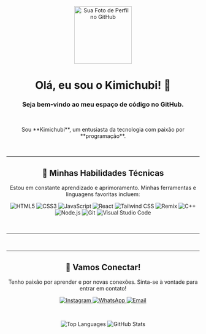 <div align="center">
  <img src="https://avatars.githubusercontent.com/u/SEU_USUARIO_GITHUB?v=4" width="150px;" alt="Sua Foto de Perfil no GitHub">
  <br>
  <h1>Olá, eu sou o Kimichubi! 👋</h1>
  <h3>Seja bem-vindo ao meu espaço de código no GitHub.</h3>
  <br>
  <p>
    Sou **Kimichubi**, um entusiasta da tecnologia com paixão por **programação**.
  </p>
  <br>

  ---

  <h2>🚀 Minhas Habilidades Técnicas</h2>
  <p>Estou em constante aprendizado e aprimoramento. Minhas ferramentas e linguagens favoritas incluem:</p>
  <p>
    <img src="https://img.shields.io/badge/HTML5-E34F26?style=for-the-badge&logo=html5&logoColor=white" alt="HTML5">
    <img src="https://img.shields.io/badge/CSS3-1572B6?style=for-the-badge&logo=css3&logoColor=white" alt="CSS3">
    <img src="https://img.shields.io/badge/JavaScript-F7DF1E?style=for-the-badge&logo=javascript&logoColor=black" alt="JavaScript">
    <img src="https://img.shields.io/badge/React-20232A?style=for-the-badge&logo=react&logoColor=61DAFB" alt="React">
    <img src="https://img.shields.io/badge/Tailwind_CSS-38B2AC?style=for-the-badge&logo=tailwind-css&logoColor=white" alt="Tailwind CSS">
    <img src="https://img.shields.io/badge/Remix-000000?style=for-the-badge&logo=remix&logoColor=white" alt="Remix">
    <img src="https://img.shields.io/badge/C%2B%2B-00599C?style=for-the-badge&logo=c%2B%2B&logoColor=white" alt="C++">
    <img src="https://img.shields.io/badge/Node.js-43853D?style=for-the-badge&logo=node.js&logoColor=white" alt="Node.js">
    <img src="https://img.shields.io/badge/Git-F05032?style=for-the-badge&logo=git&logoColor=white" alt="Git">
    <img src="https://img.shields.io/badge/VS_Code-007ACC?style=for-the-badge&logo=visual-studio-code&logoColor=white" alt="Visual Studio Code">
  </p>
  <br>

  ---


  <br>

  ---

  <h2>🤝 Vamos Conectar!</h2>
  <p>Tenho paixão por aprender e por novas conexões. Sinta-se à vontade para entrar em contato!</p>
  <p>
    <a href="https://www.instagram.com/glfcorretor.com.br/" target="_blank">
      <img src="https://img.shields.io/badge/Instagram-E4405F?style=for-the-badge&logo=instagram&logoColor=white" alt="Instagram">
    </a>
    <a href="https://api.whatsapp.com/send?phone=SEU_NUMERO_WHATSAPP" target="_blank">
      <img src="https://img.shields.io/badge/WhatsApp-25D366?style=for-the-badge&logo=whatsapp&logoColor=white" alt="WhatsApp">
    </a>
    <a href="mailto:SEU_EMAIL@EXEMPLO.COM" target="_blank">
      <img src="https://img.shields.io/badge/Email-D14836?style=for-the-badge&logo=gmail&logoColor=white" alt="Email">
    </a>
    </p>
  <br>

  <p>
    <img src="https://github-readme-stats.vercel.app/api/top-langs/?username=SEU_USUARIO_GITHUB&layout=compact&hide_title=true&bg_color=0d1117&text_color=9f7aea&title_color=9f7aea&hide_border=true" alt="Top Languages">
    <img src="https://github-readme-stats.vercel.app/api?username=SEU_USUARIO_GITHUB&show_icons=true&theme=dark&hide_title=true&bg_color=0d1117&text_color=9f7aea&title_color=9f7aea&hide_border=true" alt="GitHub Stats">
  </p>
</div>
<!---
Kimichubi/Kimichubi is a ✨ special ✨ repository because its `README.md` (this file) appears on your GitHub profile.
You can click the Preview link to take a look at your changes.
--->
